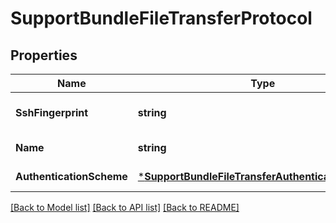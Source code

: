 # SupportBundleFileTransferProtocol

## Properties
Name | Type | Description | Notes
------------ | ------------- | ------------- | -------------
**SshFingerprint** | **string** | SSH fingerprint of server | [default to null]
**Name** | **string** | Protocol name | [default to null]
**AuthenticationScheme** | [***SupportBundleFileTransferAuthenticationScheme**](SupportBundleFileTransferAuthenticationScheme.md) |  | [default to null]

[[Back to Model list]](../README.md#documentation-for-models) [[Back to API list]](../README.md#documentation-for-api-endpoints) [[Back to README]](../README.md)

